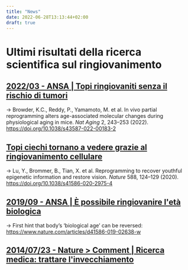 ```yaml
---
title: "News"
date: 2022-06-28T13:13:44+02:00
draft: true
---
```


# Ultimi risultati della ricerca scientifica sul ringiovanimento

## [2022/03 - ANSA | Topi ringiovaniti senza il rischio di tumori](https://www.ansa.it/canale_scienza_tecnica/notizie/biotech/2022/03/08/topi-ringiovaniti-senza-il-rischio-di-tumori-_edb27ab7-20fe-4a27-9e29-751e1d751943.html)

→ Browder, K.C., Reddy, P., Yamamoto, M. et al. In vivo partial reprogramming alters age-associated molecular changes during physiological aging in mice. _Nat Aging_ 2, 243–253 (2022). https://doi.org/10.1038/s43587-022-00183-2

## [Topi ciechi tornano a vedere grazie al ringiovanimento cellulare](https://tg24.sky.it/scienze/2020/12/02/topi-ringiovanimento-cellulare)

→ Lu, Y., Brommer, B., Tian, X. et al. Reprogramming to recover youthful epigenetic information and restore vision. _Nature_ 588, 124–129 (2020). https://doi.org/10.1038/s41586-020-2975-4

## [2019/09 - ANSA | È possibile ringiovanire l'età biologica](https://www.ansa.it/canale_scienza_tecnica/notizie/biotech/2019/09/10/e-possibile-ringiovanire-leta-biologica_9c9d63a5-a960-41d0-9946-d57dcb5f4426.html)

→ First hint that body’s ‘biological age’ can be reversed: https://www.nature.com/articles/d41586-019-02638-w

## [2014/07/23 - Nature > Comment | Ricerca medica: trattare l'invecchiamento](https://www.nature.com/articles/511405a)
